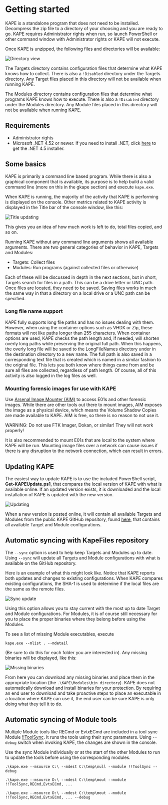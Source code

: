 # Getting started

KAPE is a standalone program that does not need to be installed. Decompress the zip file to a directory of your choosing and you are ready to go. KAPE requires Administrator rights when run, so launch PowerShell or other command window with Administrator rights or KAPE will not execute.

Once KAPE is unzipped, the following files and directories will be available:

![Directory view](https://raw.githubusercontent.com/EricZimmerman/KapeDocs/master/Pictures/dirView.jpg)

The Targets directory contains configuration files that determine what KAPE knows how to collect. There is also a `!Disabled` directory under the Targets directory. Any Target files placed in this directory will not be available when running KAPE.

The Modules directory contains configuration files that determine what programs KAPE knows how to execute. There is also a `!Disabled` directory under the Modules directory. Any Module files placed in this directory will not be available when running KAPE.

## Requirements
* Administrator rights
* Microsoft .NET 4.52 or newer. If you need to install .NET, click [here](https://www.microsoft.com/en-us/download/details.aspx?id=42642) to get the .NET 4.5 installer.

## Some basics

KAPE is primarily a command line based program. While there is also a graphical component that is available, its purpose is to help build a valid command line (more on this in the gkape section) and execute `kape.exe`.

When KAPE is running, the majority of the activity that KAPE is performing is displayed on the console. Other metrics related to KAPE activity is displayed in the Title bar of the console window, like this:

![Title updating](https://raw.githubusercontent.com/EricZimmerman/KapeDocs/master/Pictures/titleUpdate.jpg)

This gives you an idea of how much work is left to do, total files copied, and so on.

Running KAPE without any command line arguments shows all available arguments. There are two general categories of behavior in KAPE, Targets and Modules:

* Targets: Collect files
* Modules: Run programs (against collected files or otherwise)

Each of these will be discussed in depth in the next sections, but in short, Targets search for files in a path. This can be a drive letter or UNC path. Once files are located, they need to be saved. Saving files works in much the same way in that a directory on a local drive or a UNC path can be specified.

### Long file name support

KAPE fully supports long file paths and has no issues dealing with them. However, when using the container options such as VHDX or Zip, these formats will not like paths longer than 255 characters. When container options are used, KAPE checks the path length and, if needed, will shorten overly long paths while preserving the original full path. When this happens, the overly long file will be saved to the LongFileNames directory under in the destination directory to a new name. The full path is also saved in a corresponding text file that is created which is named in a similar fashion to the original file. This lets you both know where things came from and be sure all files are collected, regardless of path length. Of course, all of this activity is also logged in the log files as well.

### Mounting forensic images for use with KAPE

Use [Arsenal Image Mounter (AIM)](https://arsenalrecon.com/downloads/) to access E01s and other forensic images. While there are other tools out there to mount images, AIM exposes the image as a physical device, which means the Volume Shadow Copies are made available to KAPE. AIM is free, so there is no reason to not use it.

WARNING: Do not use FTK Imager, Dokan, or similar! They will not work properly!

It is also recommended to mount E01s that are local to the system where KAPE will be run. Mounting image files over a network can cause issues if there is any disruption to the network connection, which can result in errors.

## Updating KAPE

The easiest way to update KAPE is to use the included PowerShell script, **Get-KAPEUpdate.ps1**, that compares the local version of KAPE with what is available online. If an updated version exists, it is downloaded and the local installation of KAPE is updated with the new version. 

![Updating](https://raw.githubusercontent.com/EricZimmerman/KapeDocs/master/Pictures/update.jpg)

When a new version is posted online, it will contain all available Targets and Modules from the public KAPE GitHub repository, found [here](https://github.com/EricZimmerman/KapeFiles), that contains all available Target and Module configurations.

## Automatic syncing with KapeFiles repository

The `--sync` option is used to help keep Targets and Modules up to date. Using `--sync` will update all Targets and Module configurations with what is available on the GitHub repository.

Here is an example of what this might look like. Notice that KAPE reports both updates and changes to existing configurations. When KAPE compares existing configurations, the SHA-1 is used to determine if the local files are the same as the remote files.

![Sync update](https://raw.githubusercontent.com/EricZimmerman/KapeDocs/master/Pictures/updateSync.jpg)

Using this option allows you to stay current with the most up to date Target and Module configurations. For Modules, it is of course still necessary for you to place the proper binaries where they belong before using the Modules.

To see a list of missing Module executables, execute

`kape.exe --mlist . --mdetail`

(Be sure to do this for each folder you are interested in). Any missing binaries will be displayed, like this:

![Missing binaries](https://raw.githubusercontent.com/EricZimmerman/KapeDocs/master/Pictures/missingBinaries.jpg)

From here you can download any missing binaries and place them in the appropriate location (the `.\KAPE\Modules\bin directory`). KAPE does not automatically download and install binaries for your protection. By requiring an end user to download and take proactive steps to place an executable in a location where KAPE can use it, the end user can be sure KAPE is only doing what they tell it to do.

## Automatic syncing of Module tools

Multiple Module tools like RECmd or EvtxECmd are included in a tool sync Module [!!ToolSync](https://github.com/EricZimmerman/KapeFiles/blob/master/Modules/!!ToolSync.mkape).
It runs the tools using their sync parameters. Using `--debug` switch when invoking KAPE, the changes are shown in the console.

Use the sync Module individually or at the start of the other Modules to run to update the tools before using the corresponding modules.

```
.\kape.exe --msource C:\ --mdest C:\temp\null --module !!ToolSync --debug

.\kape.exe --msource D:\ --mdest C:\temp\mout --module !!ToolSync,RECmd,EvtxECmd, ... 

.\kape.exe --msource D:\ --mdest C:\temp\mout --module !!ToolSync,RECmd,EvtxECmd, ... --debug
```
